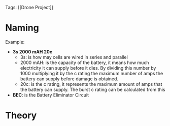 Tags: [[Drone Project]]
# Naming
Example:
- **3s 2000 mAH 20c**
	- 3s: is how may cells are wired in series and parallel
	- 2000 mAH: is the capacity of the battery, it means how much electricity it can supply before it dies. By dividing this number by 1000 multiplying it by the c rating the maximum number of amps the battery can supply before damage is obtained.
	- 20c: is the c rating, it represents the maximum amount of amps that the battery can supply. The burst c rating can be calculated from this
- **BEC**: is the Battery Eliminator Circuit
# Theory

